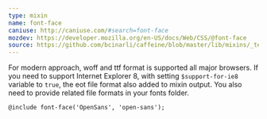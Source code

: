 ```yaml
---
type: mixin
name: font-face
caniuse: http://caniuse.com/#search=font-face
mozdev: https://developer.mozilla.org/en-US/docs/Web/CSS/@font-face
source: https://github.com/bcinarli/caffeine/blob/master/lib/mixins/_text.scss#L26
---
```

For modern approach, woff and ttf format is supported all major browsers. If you need to support Internet Explorer 8, with setting `$support-for-ie8` variable to `true`, the eot file format also added to mixin output. You also need to provide related file formats in your fonts folder.

``` {.language-scss}
@include font-face('OpenSans', 'open-sans');
```